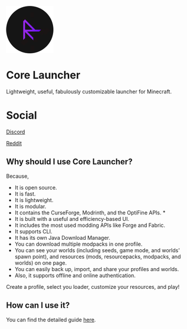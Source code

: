 <img alt="icon" src="images/logo.png" width="128" height="128"/>

# Core Launcher
Lightweight, useful, fabulously customizable launcher for Minecraft.

# Social

[Discord](https://discord.gg/MEJQtCvwqf)

[Reddit](https://www.reddit.com/r/corelauncher/)

## Why should I use Core Launcher?
Because,
- It is open source.
- It is fast.
- It is lightweight.
- It is modular.
- It contains the CurseForge, Modrinth, and the OptiFine APIs. *
- It is built with a useful and efficiency-based UI.
- It includes the most used modding APIs like Forge and Fabric.
- It supports CLI.
- It has its own Java Download Manager.
- You can download multiple modpacks in one profile.
- You can see your worlds (including seeds, game mode, and worlds' spawn point), and resources (mods, resourcepacks, modpacks, and worlds) on one page.
- You can easily back up, import, and share your profiles and worlds.
- Also, it supports offline and online authentication.

Create a profile, select you loader, customize your resources, and play!

## How can I use it?

You can find the detailed guide [here](https://google.com).